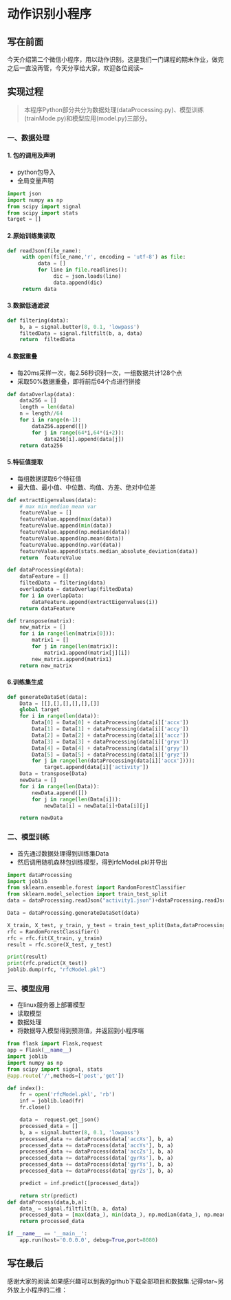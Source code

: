 
# 动作识别小程序   
## 写在前面

​        今天介绍第二个微信小程序，用以动作识别。这是我们一门课程的期末作业，做完之后一直没再管，今天分享给大家，欢迎各位阅读~

## 实现过程

> 本程序Python部分共分为数据处理(dataProcessing.py)、模型训练(trainMode.py)和模型应用(model.py)三部分。

### 一、数据处理

#### 1. 包的调用及声明

- python包导入
- 全局变量声明


```python
import json
import numpy as np
from scipy import signal
from scipy import stats
target = []
```

#### 2.原始训练集读取


```python
def readJson(file_name):
     with open(file_name,'r', encoding = 'utf-8') as file:
          data = []
          for line in file.readlines():
               dic = json.loads(line)
               data.append(dic)
     return data
```

#### 3.数据低通滤波


```python
def filtering(data):
    b, a = signal.butter(8, 0.1, 'lowpass')
    filtedData = signal.filtfilt(b, a, data)
    return  filtedData
```

#### 4.数据重叠
- 每20ms采样一次，每2.56秒识别一次，一组数据共计128个点
- 采取50%数据重叠，即将前后64个点进行拼接


```python
def dataOverlap(data):
    data256 = []
    length = len(data)
    n = length//64
    for i in range(n-1):
        data256.append([])
        for j in range(64*i,64*(i+2)):
            data256[i].append(data[j])
    return data256
```

#### 5.特征值提取
- 每组数据提取6个特征值
- 最大值、最小值、中位数、均值、方差、绝对中位差


```python
def extractEigenvalues(data):
    # max min median mean var
    featureValue = []
    featureValue.append(max(data))
    featureValue.append(min(data))
    featureValue.append(np.median(data))
    featureValue.append(np.mean(data))
    featureValue.append(np.var(data))
    featureValue.append(stats.median_absolute_deviation(data))
    return  featureValue
```


```python
def dataProcessing(data):
    dataFeature = []
    filtedData = filtering(data)
    overlapData = dataOverlap(filtedData)
    for i in overlapData:
        dataFeature.append(extractEigenvalues(i))
    return dataFeature

def transpose(matrix):
    new_matrix = []
    for i in range(len(matrix[0])):
        matrix1 = []
        for j in range(len(matrix)):
            matrix1.append(matrix[j][i])
        new_matrix.append(matrix1)
    return new_matrix
```

#### 6.训练集生成


```python
def generateDataSet(data):
    Data = [[],[],[],[],[],[]]
    global target
    for i in range(len(data)):
        Data[0] = Data[0] + dataProcessing(data[i]['accx'])
        Data[1] = Data[1] + dataProcessing(data[i]['accy'])
        Data[2] = Data[2] + dataProcessing(data[i]['accz'])
        Data[3] = Data[3] + dataProcessing(data[i]['gryx'])
        Data[4] = Data[4] + dataProcessing(data[i]['gryy'])
        Data[5] = Data[5] + dataProcessing(data[i]['gryz'])
        for j in range(len(dataProcessing(data[i]['accx']))):
            target.append(data[i]['activity'])
    Data = transpose(Data)
    newData = []
    for i in range(len(Data)):
        newData.append([])
        for j in range(len(Data[i])):
            newData[i] = newData[i]+Data[i][j]

    return newData
```

### 二、模型训练
- 首先通过数据处理得到训练集Data
- 然后调用随机森林包训练模型，得到rfcModel.pkl并导出


```python
import dataProcessing
import joblib
from sklearn.ensemble.forest import RandomForestClassifier
from sklearn.model_selection import train_test_split
data = dataProcessing.readJson("activity1.json")+dataProcessing.readJson("activity2.json")+dataProcessing.readJson("activity3.json")+dataProcessing.readJson("activity4.json")

Data = dataProcessing.generateDataSet(data)

X_train, X_test, y_train, y_test = train_test_split(Data,dataProcessing.target, test_size=0.3)
rfc = RandomForestClassifier()
rfc = rfc.fit(X_train, y_train)
result = rfc.score(X_test, y_test)

print(result)
print(rfc.predict(X_test))
joblib.dump(rfc, "rfcModel.pkl")
```

### 三、模型应用
- 在linux服务器上部署模型
- 读取模型
- 数据处理
- 将数据导入模型得到预测值，并返回到小程序端


```python
from flask import Flask,request
app = Flask(__name__)
import joblib
import numpy as np
from scipy import signal, stats
@app.route('/',methods=['post','get'])

def index():
    fr = open('rfcModel.pkl', 'rb')
    inf = joblib.load(fr)
    fr.close()

    data =  request.get_json()
    processed_data = []
    b, a = signal.butter(8, 0.1, 'lowpass')
    processed_data += dataProcess(data['accXs'], b, a)
    processed_data += dataProcess(data['accYs'], b, a)
    processed_data += dataProcess(data['accZs'], b, a)
    processed_data += dataProcess(data['gyrXs'], b, a)
    processed_data += dataProcess(data['gyrYs'], b, a)
    processed_data += dataProcess(data['gyrZs'], b, a)

    predict = inf.predict([processed_data])

    return str(predict)
def dataProcess(data,b,a):
    data_ = signal.filtfilt(b, a, data)
    processed_data = [max(data_), min(data_), np.median(data_), np.mean(data_), np.var(data_),stats.median_absolute_deviation(data_)]
    return processed_data

if __name__ == '__main__':
    app.run(host='0.0.0.0', debug=True,port=8080)
```



## 写在最后

​        感谢大家的阅读.如果感兴趣可以到我的github下载全部项目和数据集.记得star~另外放上小程序的二维：
